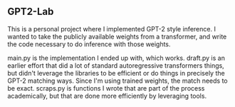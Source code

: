 ## GPT2-Lab

This is a personal project where I implemented GPT-2 style inference. I wanted to take the publicly available weights from a transformer, and write the code necessary to do inference with those weights.

main.py is the implementation I ended up with, which works. draft.py is an earlier effort that did a lot of standard autoregressive transformers things, but didn't leverage the libraries to be efficient or do things in precisely the GPT-2 matching ways. Since I'm using trained weights, the match needs to be exact. scraps.py is functions I wrote that are part of the process academically, but that are done more efficiently by leveraging tools.